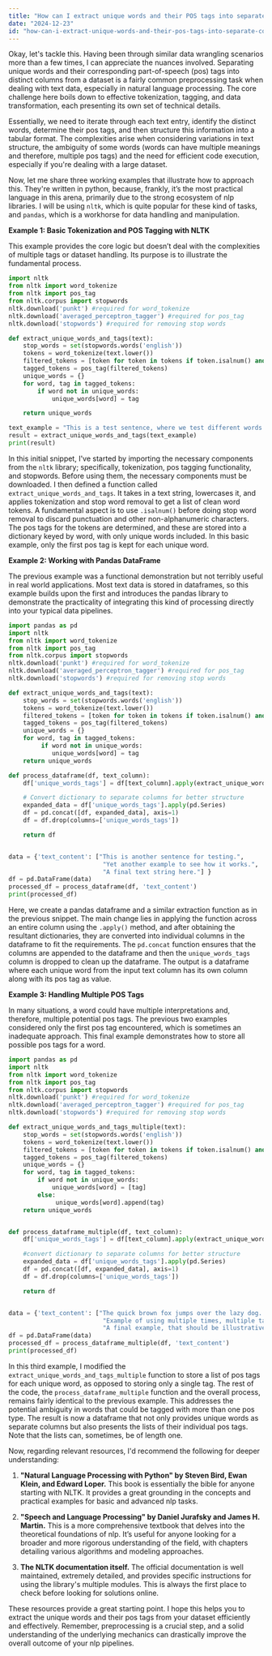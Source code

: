 ```yaml
---
title: "How can I extract unique words and their POS tags into separate columns from a dataset?"
date: "2024-12-23"
id: "how-can-i-extract-unique-words-and-their-pos-tags-into-separate-columns-from-a-dataset"
---
```


Okay, let's tackle this. Having been through similar data wrangling scenarios more than a few times, I can appreciate the nuances involved. Separating unique words and their corresponding part-of-speech (pos) tags into distinct columns from a dataset is a fairly common preprocessing task when dealing with text data, especially in natural language processing. The core challenge here boils down to effective tokenization, tagging, and data transformation, each presenting its own set of technical details.

Essentially, we need to iterate through each text entry, identify the distinct words, determine their pos tags, and then structure this information into a tabular format. The complexities arise when considering variations in text structure, the ambiguity of some words (words can have multiple meanings and therefore, multiple pos tags) and the need for efficient code execution, especially if you're dealing with a large dataset.

Now, let me share three working examples that illustrate how to approach this. They're written in python, because, frankly, it’s the most practical language in this arena, primarily due to the strong ecosystem of nlp libraries. I will be using `nltk`, which is quite popular for these kind of tasks, and `pandas`, which is a workhorse for data handling and manipulation.

**Example 1: Basic Tokenization and POS Tagging with NLTK**

This example provides the core logic but doesn’t deal with the complexities of multiple tags or dataset handling. Its purpose is to illustrate the fundamental process.

```python
import nltk
from nltk import word_tokenize
from nltk import pos_tag
from nltk.corpus import stopwords
nltk.download('punkt') #required for word_tokenize
nltk.download('averaged_perceptron_tagger') #required for pos_tag
nltk.download('stopwords') #required for removing stop words

def extract_unique_words_and_tags(text):
    stop_words = set(stopwords.words('english'))
    tokens = word_tokenize(text.lower())
    filtered_tokens = [token for token in tokens if token.isalnum() and token not in stop_words]
    tagged_tokens = pos_tag(filtered_tokens)
    unique_words = {}
    for word, tag in tagged_tokens:
        if word not in unique_words:
            unique_words[word] = tag

    return unique_words

text_example = "This is a test sentence, where we test different words. testing now!"
result = extract_unique_words_and_tags(text_example)
print(result)
```

In this initial snippet, I've started by importing the necessary components from the `nltk` library; specifically, tokenization, pos tagging functionality, and stopwords. Before using them, the necessary components must be downloaded. I then defined a function called `extract_unique_words_and_tags`. It takes in a text string, lowercases it, and applies tokenization and stop word removal to get a list of clean word tokens. A fundamental aspect is to use `.isalnum()` before doing stop word removal to discard punctuation and other non-alphanumeric characters. The pos tags for the tokens are determined, and these are stored into a dictionary keyed by word, with only unique words included. In this basic example, only the first pos tag is kept for each unique word.

**Example 2: Working with Pandas DataFrame**

The previous example was a functional demonstration but not terribly useful in real world applications. Most text data is stored in dataframes, so this example builds upon the first and introduces the pandas library to demonstrate the practicality of integrating this kind of processing directly into your typical data pipelines.

```python
import pandas as pd
import nltk
from nltk import word_tokenize
from nltk import pos_tag
from nltk.corpus import stopwords
nltk.download('punkt') #required for word_tokenize
nltk.download('averaged_perceptron_tagger') #required for pos_tag
nltk.download('stopwords') #required for removing stop words

def extract_unique_words_and_tags(text):
    stop_words = set(stopwords.words('english'))
    tokens = word_tokenize(text.lower())
    filtered_tokens = [token for token in tokens if token.isalnum() and token not in stop_words]
    tagged_tokens = pos_tag(filtered_tokens)
    unique_words = {}
    for word, tag in tagged_tokens:
         if word not in unique_words:
            unique_words[word] = tag
    return unique_words

def process_dataframe(df, text_column):
    df['unique_words_tags'] = df[text_column].apply(extract_unique_words_and_tags)

    # Convert dictionary to separate columns for better structure
    expanded_data = df['unique_words_tags'].apply(pd.Series)
    df = pd.concat([df, expanded_data], axis=1)
    df = df.drop(columns=['unique_words_tags'])

    return df


data = {'text_content': ["This is another sentence for testing.",
                          "Yet another example to see how it works.",
                          "A final text string here."] }
df = pd.DataFrame(data)
processed_df = process_dataframe(df, 'text_content')
print(processed_df)
```

Here, we create a pandas dataframe and a similar extraction function as in the previous snippet. The main change lies in applying the function across an entire column using the `.apply()` method, and after obtaining the resultant dictionaries, they are converted into individual columns in the dataframe to fit the requirements. The `pd.concat` function ensures that the columns are appended to the dataframe and then the `unique_words_tags` column is dropped to clean up the dataframe. The output is a dataframe where each unique word from the input text column has its own column along with its pos tag as value.

**Example 3: Handling Multiple POS Tags**

In many situations, a word could have multiple interpretations and, therefore, multiple potential pos tags. The previous two examples considered only the first pos tag encountered, which is sometimes an inadequate approach. This final example demonstrates how to store all possible pos tags for a word.

```python
import pandas as pd
import nltk
from nltk import word_tokenize
from nltk import pos_tag
from nltk.corpus import stopwords
nltk.download('punkt') #required for word_tokenize
nltk.download('averaged_perceptron_tagger') #required for pos_tag
nltk.download('stopwords') #required for removing stop words

def extract_unique_words_and_tags_multiple(text):
    stop_words = set(stopwords.words('english'))
    tokens = word_tokenize(text.lower())
    filtered_tokens = [token for token in tokens if token.isalnum() and token not in stop_words]
    tagged_tokens = pos_tag(filtered_tokens)
    unique_words = {}
    for word, tag in tagged_tokens:
        if word not in unique_words:
            unique_words[word] = [tag]
        else:
             unique_words[word].append(tag)
    return unique_words


def process_dataframe_multiple(df, text_column):
    df['unique_words_tags'] = df[text_column].apply(extract_unique_words_and_tags_multiple)

    #convert dictionary to separate columns for better structure
    expanded_data = df['unique_words_tags'].apply(pd.Series)
    df = pd.concat([df, expanded_data], axis=1)
    df = df.drop(columns=['unique_words_tags'])

    return df


data = {'text_content': ["The quick brown fox jumps over the lazy dog. The dog was barking.",
                          "Example of using multiple times, multiple tags.",
                          "A final example, that should be illustrative."] }
df = pd.DataFrame(data)
processed_df = process_dataframe_multiple(df, 'text_content')
print(processed_df)
```

In this third example, I modified the `extract_unique_words_and_tags_multiple` function to store a list of pos tags for each unique word, as opposed to storing only a single tag. The rest of the code, the `process_dataframe_multiple` function and the overall process, remains fairly identical to the previous example. This addresses the potential ambiguity in words that could be tagged with more than one pos type. The result is now a dataframe that not only provides unique words as separate columns but also presents the lists of their individual pos tags. Note that the lists can, sometimes, be of length one.

Now, regarding relevant resources, I'd recommend the following for deeper understanding:

1.  **"Natural Language Processing with Python" by Steven Bird, Ewan Klein, and Edward Loper.** This book is essentially the bible for anyone starting with NLTK. It provides a great grounding in the concepts and practical examples for basic and advanced nlp tasks.

2.  **"Speech and Language Processing" by Daniel Jurafsky and James H. Martin.** This is a more comprehensive textbook that delves into the theoretical foundations of nlp. It’s useful for anyone looking for a broader and more rigorous understanding of the field, with chapters detailing various algorithms and modeling approaches.

3.  **The NLTK documentation itself.** The official documentation is well maintained, extremely detailed, and provides specific instructions for using the library's multiple modules. This is always the first place to check before looking for solutions online.

These resources provide a great starting point. I hope this helps you to extract the unique words and their pos tags from your dataset efficiently and effectively. Remember, preprocessing is a crucial step, and a solid understanding of the underlying mechanics can drastically improve the overall outcome of your nlp pipelines.
